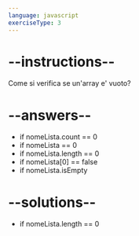 ```yaml
---
language: javascript
exerciseType: 3
---
```


# --instructions--

Come si verifica se un'array e' vuoto?

# --answers--

- if nomeLista.count == 0
- if nomeLista == 0
- if nomeLista.length == 0
- if nomeLista[0] == false
- if nomeLista.isEmpty

# --solutions--

- if nomeLista.length == 0
